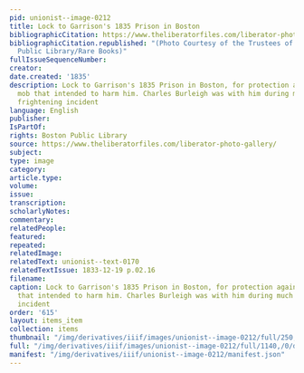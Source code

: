 ```yaml
---
pid: unionist--image-0212
title: Lock to Garrison's 1835 Prison in Boston
bibliographicCitation: https://www.theliberatorfiles.com/liberator-photo-gallery/
bibliographicCitation.republished: "(Photo Courtesy of the Trustees of the Boston
  Public Library/Rare Books)"
fullIssueSequenceNumber: 
creator: 
date.created: '1835'
description: Lock to Garrison's 1835 Prison in Boston, for protection against the
  mob that intended to harm him. Charles Burleigh was with him during much of this
  frightening incident
language: English
publisher: 
IsPartOf: 
rights: Boston Public Library
source: https://www.theliberatorfiles.com/liberator-photo-gallery/
subject: 
type: image
category: 
article.type: 
volume: 
issue: 
transcription: 
scholarlyNotes: 
commentary: 
relatedPeople: 
featured: 
repeated: 
relatedImage: 
relatedText: unionist--text-0170
relatedTextIssue: 1833-12-19 p.02.16
filename: 
caption: Lock to Garrison's 1835 Prison in Boston, for protection against the mob
  that intended to harm him. Charles Burleigh was with him during much of this frightening
  incident
order: '615'
layout: items_item
collection: items
thumbnail: "/img/derivatives/iiif/images/unionist--image-0212/full/250,/0/default.jpg"
full: "/img/derivatives/iiif/images/unionist--image-0212/full/1140,/0/default.jpg"
manifest: "/img/derivatives/iiif/unionist--image-0212/manifest.json"
---
```

